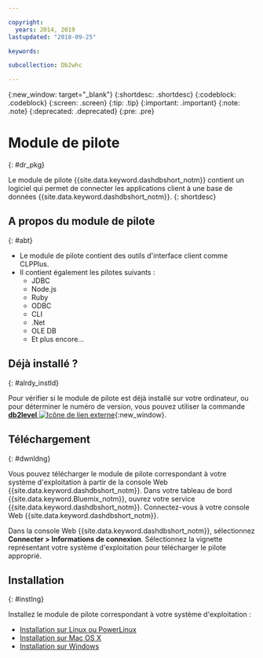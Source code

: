 ```yaml
---

copyright:
  years: 2014, 2019
lastupdated: "2018-09-25"

keywords:

subcollection: Db2whc

---
```


<!-- Attribute definitions --> 
{:new_window: target="_blank"}
{:shortdesc: .shortdesc}
{:codeblock: .codeblock}
{:screen: .screen}
{:tip: .tip}
{:important: .important}
{:note: .note}
{:deprecated: .deprecated}
{:pre: .pre}

# Module de pilote
{: #dr_pkg}

Le module de pilote {{site.data.keyword.dashdbshort_notm}} contient un logiciel qui permet de connecter les applications client à une base de données {{site.data.keyword.dashdbshort_notm}}. 
{: shortdesc}

## A propos du module de pilote
{: #abt}

- Le module de pilote contient des outils d'interface client comme CLPPlus.
- Il contient également les pilotes suivants : 
  - JDBC
  - Node.js
  - Ruby
  - ODBC
  - CLI
  - .Net
  - OLE DB
  - Et plus encore...

## Déjà installé ?
{: #alrdy_instld}

Pour vérifier si le module de pilote est déjà installé sur votre ordinateur, ou pour déterminer le numéro de version, vous pouvez utiliser la commande [**db2level** ![Icône de lien externe](../../../icons/launch-glyph.svg "Icône de lien externe")](https://www.ibm.com/support/knowledgecenter/SS6NHC/com.ibm.swg.im.dashdb.admin.cmd.doc/doc/r0009195.html){:new_window}.

## Téléchargement
{: #dwnldng}

Vous pouvez télécharger le module de pilote correspondant à votre système d'exploitation à partir de la console Web {{site.data.keyword.dashdbshort_notm}}. Dans votre tableau de bord {{site.data.keyword.Bluemix_notm}}, ouvrez votre service {{site.data.keyword.dashdbshort_notm}}. Connectez-vous à votre console Web {{site.data.keyword.dashdbshort_notm}}.

Dans la console Web {{site.data.keyword.dashdbshort_notm}}, sélectionnez **Connecter > Informations de connexion**. Sélectionnez la vignette représentant votre système d'exploitation pour télécharger le pilote approprié.

## Installation
{: #instlng}

Installez le module de pilote correspondant à votre système d'exploitation :
- [Installation sur Linux ou PowerLinux](/docs/services/Db2whc?topic=Db2whc-install_dr_pkg_linux#install_dr_pkg_linux)
- [Installation sur Mac OS X](/docs/services/Db2whc?topic=Db2whc-install_dr_pkg_mac#install_dr_pkg_mac)
- [Installation sur Windows](/docs/services/Db2whc?topic=Db2whc-install_dr_pkg_windows#install_dr_pkg_windows)

<!-- ## Configuring

To connect local applications or client tools to your {{site.data.keyword.dashdbshort_notm}} database, [configure your environment for your Db2 database](driver_pkg_cfg.html). -->


